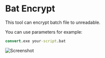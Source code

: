 # Bat Encrypt
This tool can encrypt batch file to unreadable.

You can use parameters for example:
```bat
convert.exe your-script.bat
```

![Screenshot]([https://raw.githubusercontent.com/Zapak69/bat-encrypt/refs/heads/main/screenshot.png])
